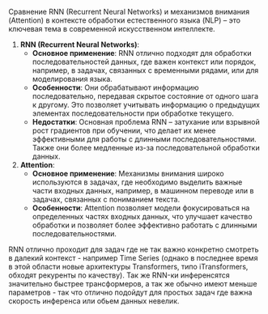 Сравнение RNN (Recurrent Neural Networks) и механизмов внимания (Attention) в контексте обработки естественного языка (NLP) – это ключевая тема в современной искусственном интеллекте.

1. **RNN (Recurrent Neural Networks)**:
   * **Основное применение**: RNN отлично подходят для обработки последовательностей данных, где важен контекст или порядок, например, в задачах, связанных с временными рядами, или для моделирования языка.
   * **Особенности**: Они обрабатывают информацию последовательно, передавая скрытое состояние от одного шага к другому. Это позволяет учитывать информацию о предыдущих элементах последовательности при обработке текущего.
   * **Недостатки**: Основная проблема RNN – затухание или взрывной рост градиентов при обучении, что делает их менее эффективными для работы с длинными последовательностями. Также они более медленные из-за последовательной обработки данных.
1. **Attention**:
   * **Основное применение**: Механизмы внимания широко используются в задачах, где необходимо выделить важные части входных данных, например, в машинном переводе или в задачах, связанных с пониманием текста.
   * **Особенности**: Attention позволяет модели фокусироваться на определенных частях входных данных, что улучшает качество обработки и позволяет более эффективно работать с длинными последовательностями.

RNN отлично проходит для задач где не так важно конкретно смотреть в далекий контекст - например Time Series (однако в последнее время в этой области новые архитектуры Transformers, типо iTransformers, обходят рекуренты по качеству). Так же RNN-ки инференсятся значительно быстрее трансформеров, а так же обычно имеют меньше параметров - так что отлично подойдут для простых задач где важна скорость инференса или обьем данных невелик.
